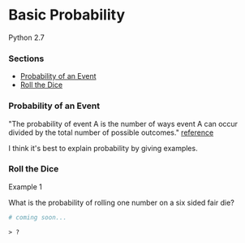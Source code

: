 # Basic Probability

Python 2.7

### Sections
 - [Probability of an Event](https://github.com/gravity226/Understanding_Data_Science/tree/master/Basic_Statistics#probability-of-an-event)
 - [Roll the Dice](https://github.com/gravity226/Understanding_Data_Science/tree/master/Basic_Statistics#roll-the-dice)


### Probability of an Event
"The probability of event A is the number of ways event A can occur divided by the total number of  possible outcomes." [reference](http://www.mathgoodies.com/lessons/vol6/intro_probability.html)

I think it's best to explain probability by giving examples.

### Roll the Dice
Example 1

What is the probability of rolling one number on a six sided fair die?
``` python
# coming soon...
```
``` output
> ?
```

